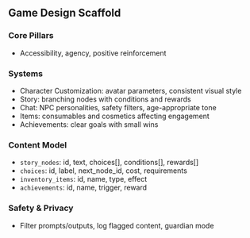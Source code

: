 ## Game Design Scaffold

### Core Pillars
- Accessibility, agency, positive reinforcement

### Systems
- Character Customization: avatar parameters, consistent visual style
- Story: branching nodes with conditions and rewards
- Chat: NPC personalities, safety filters, age-appropriate tone
- Items: consumables and cosmetics affecting engagement
- Achievements: clear goals with small wins

### Content Model
- `story_nodes`: id, text, choices[], conditions[], rewards[]
- `choices`: id, label, next_node_id, cost, requirements
- `inventory_items`: id, name, type, effect
- `achievements`: id, name, trigger, reward

### Safety & Privacy
- Filter prompts/outputs, log flagged content, guardian mode
